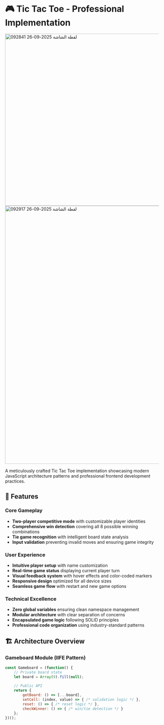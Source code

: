 # 🎮 Tic Tac Toe - Professional Implementation

<img width="1117" height="562" alt="لقطة الشاشة 2025-09-26 092841" src="https://github.com/user-attachments/assets/ddbc2154-a0fe-431d-b25e-00d4e785e554" />
<img width="732" height="843" alt="لقطة الشاشة 2025-09-26 092917" src="https://github.com/user-attachments/assets/125f3fa3-e5bf-4941-b80e-919c6b68d1b9" />

A meticulously crafted Tic Tac Toe implementation showcasing modern JavaScript architecture patterns and professional frontend development practices.

## 🌟 Features

### Core Gameplay
- **Two-player competitive mode** with customizable player identities
- **Comprehensive win detection** covering all 8 possible winning combinations
- **Tie game recognition** with intelligent board state analysis
- **Input validation** preventing invalid moves and ensuring game integrity

### User Experience
- **Intuitive player setup** with name customization
- **Real-time game status** displaying current player turn
- **Visual feedback system** with hover effects and color-coded markers
- **Responsive design** optimized for all device sizes
- **Seamless game flow** with restart and new game options

### Technical Excellence
- **Zero global variables** ensuring clean namespace management
- **Modular architecture** with clear separation of concerns
- **Encapsulated game logic** following SOLID principles
- **Professional code organization** using industry-standard patterns

## 🏗️ Architecture Overview

### Gameboard Module (IIFE Pattern)
```javascript
const Gameboard = (function() {
    // Private board state
    let board = Array(9).fill(null);
    
    // Public API
    return {
        getBoard: () => [...board],
        setCell: (index, value) => { /* validation logic */ },
        reset: () => { /* reset logic */ },
        checkWinner: () => { /* win/tie detection */ }
    };
})();
